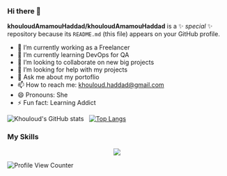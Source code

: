 ### Hi there 👋


**khouloudAmamouHaddad/khouloudAmamouHaddad** is a ✨ _special_ ✨ repository because its `README.md` (this file) appears on your GitHub profile.

- 🔭 I’m currently working as a Freelancer
- 🌱 I’m currently learning DevOps for QA
- 👯 I’m looking to collaborate on new big projects
- 🤔 I’m looking for help with my projects
- 💬 Ask me about my portoflio
- 📫 How to reach me: khouloud.haddad@gmail.com
- 😄 Pronouns: She
- ⚡ Fun fact: Learning Addict


![Khouloud's GitHub stats](https://github-readme-stats.vercel.app/api?username=smartcodingBykhouloud&show_icons=true&theme=algolia) &nbsp;
[![Top Langs](https://github-readme-stats.vercel.app/api/top-langs/?username=smartcodingBykhouloud&theme=algolia)](https://github.com/anuraghazra/github-readme-stats)

<h3>My Skills</h3>

<p align="center">
  <a href="https://skillicons.dev">
    <img src="https://skillicons.dev/icons?i=git,vue,html,docker,angular,laravel,wordpress,php,nodejs,scss,dart,flutter" />
  </a>
</p>

![Profile View Counter](https://komarev.com/ghpvc/?username=smartcodingBykhouloud)




